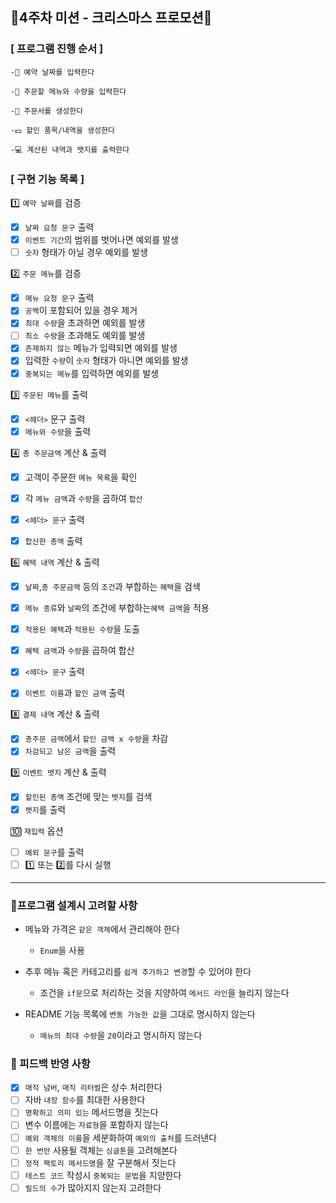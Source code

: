 ## 🎄4주차 미션 - 크리스마스 프로모션🥂

### [ 프로그램 진행 순서 ]

````
-📆 예약 날짜를 입력한다

-🍖 주문할 메뉴와 수량을 입력한다

-🧾 주문서를 생성한다

-💵 할인 품목/내역을 생성한다

-💻 계산된 내역과 뱃지를 출력한다
````

### [ 구현 기능 목록 ]

1️⃣ `예약 날짜`를 검증

- [x] `날짜 요청 문구` 출력
- [x] `이벤트 기간`의 범위를 벗어나면 예외를 발생
- [ ] `숫자` 형태가 아닐 경우 예외를 발생

2️⃣ `주문 메뉴`를 검증

- [x] `메뉴 요청 문구` 출력
- [x] `공백`이 포함되어 있을 경우 제거
- [x] `최대 수량`을 초과하면 예외를 발생
- [ ] `최소 수량`을 초과해도 예외를 발생
- [x] `존재하지 않는` 메뉴가 입력되면 예외를 발생
- [x] 입력한 `수량`이 `숫자` 형태가 아니면 예외를 발생
- [x] `중복되는 메뉴`를 입력하면 예외를 발생

3️⃣ `주문된 메뉴`를 출력

- [x] `<헤더>` 문구 출력
- [x] `메뉴와 수량`을 출력

4️⃣ `총 주문금액` 계산 & 출력

- [x] 고객이 주문한 `메뉴 목록`을 확인
- [x] 각 `메뉴 금액`과 `수량`을 곱하여 `합산`

- [x] `<헤더> 문구` 출력
- [x] `합산한 총액` 출력

6️⃣ `혜택 내역` 계산 & 출력

- [x] `날짜`,`총 주문금액` 등의 `조건`과 부합하는 `혜택`을 검색
- [x] `메뉴 종류`와 `날짜`의 조건에 부합하는`혜택 금액`을 적용
- [x] `적용된 혜택`과 `적용된 수량`을 도출
- [x] `혜택 금액`과 `수량`을 곱하여 합산

- [x] `<헤더> 문구` 출력
- [x] `이벤트 이름`과 `할인 금액` 출력

8️⃣ `결제 내역` 계산 & 출력

- [x] `총주문 금액`에서 `할인 금액 x 수량`을 차감
- [x] `차감되고 남은 금액`을 출력

9️⃣ `이벤트 뱃지` 계산 & 출력

- [x] `할인된 총액` 조건에 맞는 `뱃지`를 검색
- [x] `뱃지`를 출력

🔟 `재입력` 옵션

- [ ] `예외 문구`를 출력
- [ ] 1️⃣ 또는 2️⃣를 다시 실행

---

### 🎈프로그램 설계시 고려할 사항

- 메뉴와 가격은 `같은 객체`에서 관리해야 한다
    - `Enum`을 사용

- 추후 메뉴 혹은 카테고리를 `쉽게 추가하고 변경`할 수 있어야 한다
    - 조건을 `if문`으로 처리하는 것을 지양하여 `메서드 라인`을 늘리지 않는다

- README 기능 목록에 `변동 가능한 값`을 그대로 명시하지 않는다
    - `메뉴의 최대 수량`을 `20`이라고 명시하지 않는다

### 💎 피드백 반영 사항

- [x] `매직 넘버`, `매직 리터럴`은 상수 처리한다
- [ ] 자바 `내장 함수`를 최대한 사용한다
- [ ] `명확하고 의미 있는` 메서드명을 짓는다
- [ ] 변수 이름에는 `자료형`을 포함하지 않는다
- [ ] `예외 객체의 이름`을 세분화하여 `예외의 출처`를 드러낸다
- [ ] `한 번만` 사용될 객체는 `싱글톤`을 고려해본다
- [ ] `정적 팩토리 메서드명`을 잘 구분해서 짓는다
- [ ] `테스트 코드` 작성시 `중복되는 문법`을 지양한다
- [ ] `필드의 수`가 많아지지 않는지 고려한다